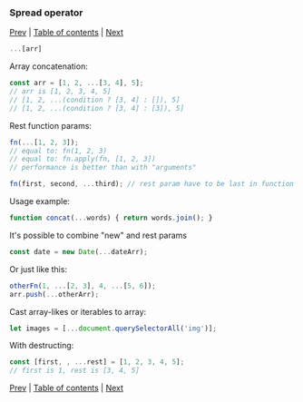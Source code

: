 ### Spread operator

[Prev](02-assignment-destructing.md) | [Table of contents](https://github.com/gadyonysh/es2015-presentation#ecmascript-2015) | [Next](04-default-function-params.md)

```js
...[arr]
```

Array concatenation:
```js
const arr = [1, 2, ...[3, 4], 5];
// arr is [1, 2, 3, 4, 5]
// [1, 2, ...(condition ? [3, 4] : []), 5]
// [1, 2, ...(condition ? [3, 4] : [3]), 5]
```

Rest function params:
```js
fn(...[1, 2, 3]);
// equal to: fn(1, 2, 3)
// equal to: fn.apply(fn, [1, 2, 3])
// performance is better than with "arguments"

fn(first, second, ...third); // rest param have to be last in function definition
```

Usage example:
```js
function concat(...words) { return words.join(); }
```

It's possible to combine "new" and rest params
```js
const date = new Date(...dateArr);
```

Or just like this:
```js
otherFn(1, ...[2, 3], 4, ...[5, 6]);
arr.push(...otherArr);
```

Cast array-likes or iterables to array:
```js
let images = [...document.querySelectorAll('img')];
```

With destructing:
```js
const [first, , ...rest] = [1, 2, 3, 4, 5];
// first is 1, rest is [3, 4, 5]
```

[Prev](02-assignment-destructing.md) | [Table of contents](https://github.com/gadyonysh/es2015-presentation#ecmascript-2015) | [Next](04-default-function-params.md)